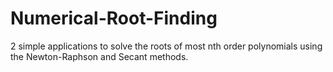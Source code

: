 # Numerical-Root-Finding
2 simple applications to solve the roots of most nth order polynomials using the Newton-Raphson and Secant methods. 
